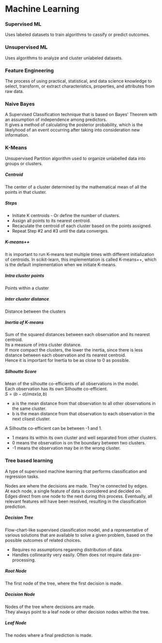# Machine Learning

### Supervised ML
Uses labeled datasets to train algorithms to cassify or predict outcomes.

### Unsupervised ML
Uses algorithms to analyze and cluster unlabeled datasets. 

### Feature Engineering
The process of using practical, statistical, and data science knowledge to select, transform, or extract characteristics, properties, and attributes from raw data.

### Naive Bayes
A Supervised Classification technique that is based on Bayes' Theorem with an assumption of independence among predictors.  
It gives a method of calculating the posterior probability, which is the likelyhood of an event occurring after taking into consideration new information.

### K-Means
Unsupervised Partition algorithm used to organize unlabelled data into groups or clusters.

##### Centroid
The center of a cluster determined by the mathematical mean of all the points in that cluster.

##### Steps
* Initiate K centroids - Or define the number of clusters.
* Assign all points to its nearest centroid.
* Recaculate the centroid of each cluster based on the points assigned.
* Repeat Step #2 and #3 until the data converges.

##### K-means++
It is important to run K-means test multiple times with different initialization of centroids. In scikit-learn, this implementation is called K-means++, which is the default implementation when we initiate K-means.

##### Intra cluster points
Points within a cluster

##### Inter cluster distance
Distance between the clusters

##### Inertia of K-means
Sum of the squared distances between each observation and its nearest centroid.  
Its a measure of intra cluster distance.  
If more compact the clusters, the lower the inertia, since there is less distance between each observation and its nearest centroid.  
Hence it is important for Inertia to be as close to 0 as possible.

##### Silhoutte Score
Mean of the silhoutte co-efficients of all observations in the model.  
Each observation has its own Silhoutte co-efficient.  
$S = (b-a) / max(a,b)$
* a is the mean distance from that observation to all other observations in the same cluster.
* b is the mean distance from that observation to each observation in the next clisest cluster.

A Silhoutte co-efficient can be between -1 and 1. 
* 1 means its within its own cluster and well separated from other clusters.
* 0 means the observation is on the boundary between two clusters.
* -1 means the observation may be in the wrong cluster.


### Tree based learning
A type of supervised machine learning that performs classification and regression tasks.  
 
Nodes are where the decisions are made. They're connected by edges.  
At each node, a single feature of data is considered and decided on.  
Edges direct from one node to the next during this process. Eventually, all relevant features will have been resolved, resulting in the classification prediction.

##### Decision Tree
Flow-chart-like supervised classification model, and a representative of various solutions that are available to solve a given problem, based on the possible outcomes of related choices.
* Requires no assumptions regareing distribution of data.
* Handles collinearity very easily.
Often does not require data pre-processing.

##### Root Node
The first node of the tree, where the first decision is made.

##### Decision Node
Nodes of the tree where decisions are made.  
They always point to a leaf node or other decision nodes within the tree.

##### Leaf Node
The nodes where a final prediction is made.